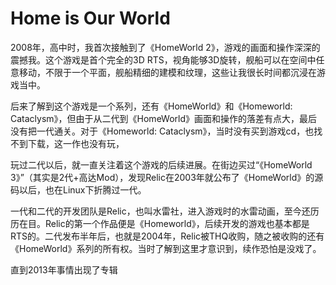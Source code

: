 # Home is Our World

2008年，高中时，我首次接触到了《HomeWorld 2》，游戏的画面和操作深深的震撼我。这个游戏是首个完全的3D RTS，视角能够3D旋转，舰船可以在空间中任意移动，不限于一个平面，舰船精细的建模和纹理，这些让我很长时间都沉浸在游戏当中。

后来了解到这个游戏是一个系列，还有《HomeWorld》和《Homeworld: Cataclysm》，但由于从二代到《HomeWorld》画面和操作的落差有点大，最后没有把一代通关。对于《Homeworld: Cataclysm》，当时没有买到游戏cd，也找不到下载，这一作也没有玩，

玩过二代以后，就一直关注着这个游戏的后续进展。在街边买过“《HomeWorld 3》”（其实是2代+高达Mod），发现Relic在2003年就公布了《HomeWorld》的源码以后，也在Linux下折腾过一代。

一代和二代的开发团队是Relic，也叫水雷社，进入游戏时的水雷动画，至今还历历在目。Relic的第一个作品便是《Homeworld》，后续开发的游戏也基本都是RTS的。二代发布半年后，也就是2004年，Relic被THQ收购，随之被收购的还有《HomeWorld》系列的所有权。当时了解到这里才意识到，续作恐怕是没戏了。

直到2013年事情出现了专辑